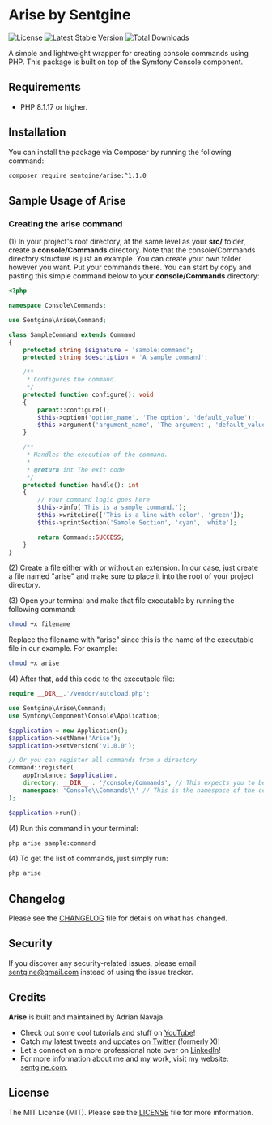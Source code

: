 # Arise by Sentgine

[![License](https://img.shields.io/badge/license-MIT-blue.svg)](LICENSE.md)
[![Latest Stable Version](https://img.shields.io/packagist/v/sentgine/arise.svg)](https://packagist.org/sentgine/arise)
[![Total Downloads](https://img.shields.io/packagist/dt/sentgine/arise.svg)](https://packagist.org/packages/sentgine/arise)

A simple and lightweight wrapper for creating console commands using PHP. This package is built on top of the Symfony Console component.

## Requirements
- PHP 8.1.17 or higher.

## Installation

You can install the package via Composer by running the following command:

```bash
composer require sentgine/arise:^1.1.0
```

## Sample Usage of Arise

### Creating the arise command

(1) In your project's root directory, at the same level as your **src/** folder, create a **console/Commands** directory. Note that the console/Commands directory structure is just an example. You can create your own folder however you want. Put your commands there. You can start by copy and pasting this simple command below to your **console/Commands** directory:

```php
<?php

namespace Console\Commands;

use Sentgine\Arise\Command;

class SampleCommand extends Command
{
    protected string $signature = 'sample:command';
    protected string $description = 'A sample command';

    /**
     * Configures the command.
     */
    protected function configure(): void
    {
        parent::configure();
        $this->option('option_name', 'The option', 'default_value');
        $this->argument('argument_name', 'The argument', 'default_value');
    }

    /**
     * Handles the execution of the command.
     *
     * @return int The exit code
     */
    protected function handle(): int
    {
        // Your command logic goes here
        $this->info('This is a sample command.');
        $this->writeLine(['This is a line with color', 'green']);
        $this->printSection('Sample Section', 'cyan', 'white');

        return Command::SUCCESS;
    }
}
```

(2) Create a file either with or without an extension. In our case, just create a file named "arise" and make sure to place it into the root of your project directory.

(3) Open your terminal and make that file executable by running the following command:

```bash
chmod +x filename
```

Replace the filename with "arise" since this is the name of the executable file in our example. For example:

```bash
chmod +x arise
```

(4) After that, add this code to the executable file:
```php
require __DIR__.'/vendor/autoload.php';

use Sentgine\Arise\Command;
use Symfony\Component\Console\Application;

$application = new Application();
$application->setName('Arise');
$application->setVersion('v1.0.0');

// Or you can register all commands from a directory
Command::register(
    appInstance: $application,
    directory: __DIR__ . '/console/Commands', // This expects you to be in the same directory as the executable file
    namespace: 'Console\\Commands\\' // This is the namespace of the commands
);

$application->run();
```

(4) Run this command in your terminal:
```bash
php arise sample:command
```

(4) To get the list of commands, just simply run:
```bash
php arise
```

## Changelog
Please see the [CHANGELOG](https://github.com/sentgine/arise/blob/main/CHANGELOG.md) file for details on what has changed.

## Security
If you discover any security-related issues, please email sentgine@gmail.com instead of using the issue tracker.

## Credits
**Arise** is built and maintained by Adrian Navaja.
- Check out some cool tutorials and stuff on [YouTube](https://www.youtube.com/@sentgine)!
- Catch my latest tweets and updates on [Twitter](https://twitter.com/sentgine) (formerly X)!
- Let's connect on a more professional note over on [LinkedIn](https://www.linkedin.com/in/adrian-navaja/)!
- For more information about me and my work, visit my website: [sentgine.com](https://www.sentgine.com/).

## License
The MIT License (MIT). Please see the [LICENSE](https://github.com/sentgine/arise/blob/main/LICENSE) file for more information.